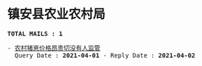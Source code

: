 # 镇安县农业农村局
<pre><b>TOTAL MAILS : 1</b></pre>
<pre>
- <a href="../../categories/mails/7097.md">农村猪崽价格昂贵切没有人监管</a><br/>  Query Date : <b>2021-04-01</b> - Reply Date : <b>2021-04-02</b>
</pre>